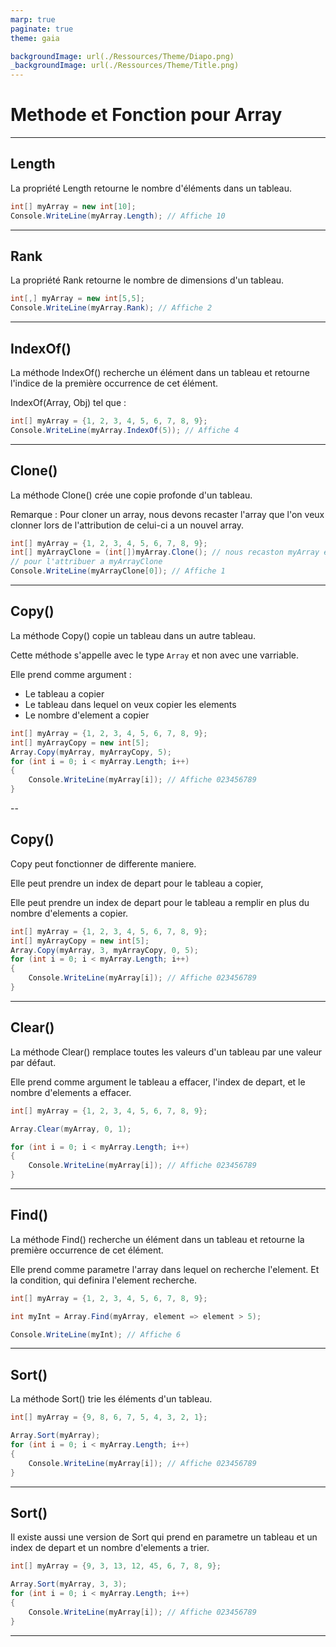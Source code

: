 ```yaml
---
marp: true
paginate: true
theme: gaia

backgroundImage: url(./Ressources/Theme/Diapo.png)
_backgroundImage: url(./Ressources/Theme/Title.png)
---
```


<link href="./Ressources/Theme/CSS/theme.css" rel="stylesheet">

<!-- _backgroundImage: url(./Ressources/Theme/Title.png) -->


<!-- Tout le code saisit dans ce cour est du CSharp -->

# Methode et Fonction pour Array

---

## Length
<!-- description de la methode Length dans un array  -->

La propriété Length retourne le nombre d'éléments dans un tableau.

```csharp
int[] myArray = new int[10];
Console.WriteLine(myArray.Length); // Affiche 10
```

---

## Rank


La propriété Rank retourne le nombre de dimensions d'un tableau.

```csharp
int[,] myArray = new int[5,5];
Console.WriteLine(myArray.Rank); // Affiche 2
```

---

## IndexOf()

La méthode IndexOf() recherche un élément dans un tableau et retourne l'indice de la première occurrence de cet élément.

IndexOf(Array, Obj) tel que :

```csharp
int[] myArray = {1, 2, 3, 4, 5, 6, 7, 8, 9};
Console.WriteLine(myArray.IndexOf(5)); // Affiche 4
```



---

## Clone()

La méthode Clone() crée une copie profonde d'un tableau.

Remarque :
Pour cloner un array, nous devons recaster l'array que l'on veux clonner lors de l'attribution de celui-ci a un nouvel array.

```csharp
int[] myArray = {1, 2, 3, 4, 5, 6, 7, 8, 9};
int[] myArrayClone = (int[])myArray.Clone(); // nous recaston myArray en (int[])
// pour l'attribuer a myArrayClone
Console.WriteLine(myArrayClone[0]); // Affiche 1
```

---

## Copy()


La méthode Copy() copie un tableau dans un autre tableau.

Cette méthode s'appelle avec le type ```Array``` et non avec une varriable.

Elle prend comme argument :
- Le tableau a copier
- Le tableau dans lequel on veux copier les elements
- Le nombre d'element a copier


```csharp
int[] myArray = {1, 2, 3, 4, 5, 6, 7, 8, 9};
int[] myArrayCopy = new int[5];
Array.Copy(myArray, myArrayCopy, 5);
for (int i = 0; i < myArray.Length; i++)
{
    Console.WriteLine(myArray[i]); // Affiche 023456789
}
```

--

## Copy()

Copy peut fonctionner de differente maniere.

Elle peut prendre un index de depart pour le tableau a copier,

Elle peut prendre un index de depart pour le tableau a remplir en plus du nombre d'elements a copier.

```csharp
int[] myArray = {1, 2, 3, 4, 5, 6, 7, 8, 9};
int[] myArrayCopy = new int[5];
Array.Copy(myArray, 3, myArrayCopy, 0, 5);
for (int i = 0; i < myArray.Length; i++)
{
    Console.WriteLine(myArray[i]); // Affiche 023456789
}
```

---

## Clear()

La méthode Clear() remplace toutes les valeurs d'un tableau par une valeur par défaut.

Elle prend comme argument le tableau a effacer, l'index de depart, et le nombre d'elements a effacer.

```csharp
int[] myArray = {1, 2, 3, 4, 5, 6, 7, 8, 9};

Array.Clear(myArray, 0, 1);

for (int i = 0; i < myArray.Length; i++)
{
    Console.WriteLine(myArray[i]); // Affiche 023456789
}


```

---

## Find()

La méthode Find() recherche un élément dans un tableau et retourne la première occurrence de cet élément.

Elle prend comme parametre l'array dans lequel on recherche l'element.
Et la condition, qui definira l'element recherche.

```csharp
int[] myArray = {1, 2, 3, 4, 5, 6, 7, 8, 9};

int myInt = Array.Find(myArray, element => element > 5);

Console.WriteLine(myInt); // Affiche 6
```


---

## Sort()

La méthode Sort() trie les éléments d'un tableau.

```csharp
int[] myArray = {9, 8, 6, 7, 5, 4, 3, 2, 1};

Array.Sort(myArray);
for (int i = 0; i < myArray.Length; i++)
{
    Console.WriteLine(myArray[i]); // Affiche 023456789
}
```

---

## Sort()

Il existe aussi une version de Sort qui prend en parametre un tableau et un index de depart et un nombre d'elements a trier.

```csharp
int[] myArray = {9, 3, 13, 12, 45, 6, 7, 8, 9};

Array.Sort(myArray, 3, 3);
for (int i = 0; i < myArray.Length; i++)
{
    Console.WriteLine(myArray[i]); // Affiche 023456789
}
```

---

